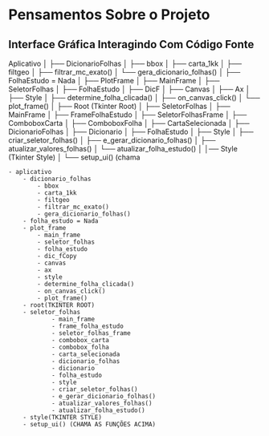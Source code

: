 # Pensamentos Sobre o Projeto
## Interface Gráfica Interagindo Com Código Fonte

Aplicativo
│
├── DicionarioFolhas
│   ├── bbox
│   ├── carta_1kk
│   ├── filtgeo
│   ├── filtrar_mc_exato()
│   └── gera_dicionario_folhas()
│
├── FolhaEstudo = Nada
│
├── PlotFrame
│   ├── MainFrame
│   ├── SeletorFolhas
│   ├── FolhaEstudo
│   ├── DicF
│   ├── Canvas
│   ├── Ax
│   ├── Style
│   ├── determine_folha_clicada()
│   ├── on_canvas_click()
│   └── plot_frame()
│
├── Root (Tkinter Root)
│
├── SeletorFolhas
│   ├── MainFrame
│   ├── FrameFolhaEstudo
│   ├── SeletorFolhasFrame
│   ├── ComboboxCarta
│   ├── ComboboxFolha
│   ├── CartaSelecionada
│   ├── DicionarioFolhas
│   ├── Dicionario
│   ├── FolhaEstudo
│   ├── Style
│   ├── criar_seletor_folhas()
│   ├── e_gerar_dicionario_folhas()
│   ├── atualizar_valores_folhas()
│   └── atualizar_folha_estudo()
│
│── Style (Tkinter Style)
│
└── setup_ui() (chama

    - aplicativo
        - dicionario_folhas
            - bbox
            - carta_1kk
            - filtgeo
            - filtrar_mc_exato()
            - gera_dicionario_folhas()
        - folha_estudo = Nada
        - plot_frame
            - main_frame
            - seletor_folhas
            - folha_estudo
            - dic_fCopy
            - canvas
            - ax
            - style
            - determine_folha_clicada()
            - on_canvas_click()
            - plot_frame()
        - root(TKINTER ROOT)
        - seletor_folhas
                - main_frame
                - frame_folha_estudo
                - seletor_folhas_frame
                - combobox_carta
                - combobox_folha
                - carta_selecionada
                - dicionario_folhas
                - dicionario
                - folha_estudo
                - style
                - criar_seletor_folhas()
                - e_gerar_dicionario_folhas()
                - atualizar_valores_folhas()
                - atualizar_folha_estudo()
        - style(TKINTER STYLE)
        - setup_ui() (CHAMA AS FUNÇÕES ACIMA)
